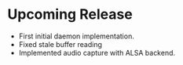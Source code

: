 # Upcoming Release

- First initial daemon implementation.
- Fixed stale buffer reading
- Implemented audio capture with ALSA backend.

